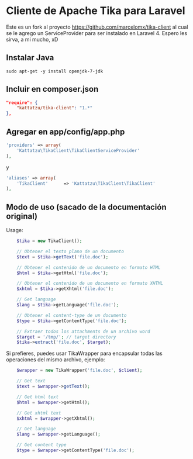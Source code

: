 Cliente de Apache Tika para Laravel
===================
Este es un fork al proyecto https://github.com/marcelomx/tika-client al cual se le agrego un ServiceProvider para ser instalado en Laravel 4. Espero les sirva, a mi mucho, xD

Instalar Java
-
```ssh
sudo apt-get -y install openjdk-7-jdk
```

Incluir en composer.json
-
```json
"require": {
	"kattatzu/tika-client": "1.*"
},
```

Agregar en app/config/app.php
-
```php
'providers' => array(
	'Kattatzu\TikaClient\TikaClientServiceProvider'
),
```

y

```php
'aliases' => array(
	'TikaClient' 	  => 'Kattatzu\TikaClient\TikaClient'
),
```

Modo de uso (sacado de la documentación original)
-

Usage:
```php
    $tika = new TikaClient();

    // Obtener el texto plano de un documento
    $text = $tika->getText('file.doc');

    // Obtener el contenido de un documento en formato HTML
    $html = $tika->getHtml('file.doc');

    // Obtener el contenido de un documento en formato XHTML
    $xhtml = $tika->getXhtml('file.doc');

    // Get language
    $lang = $tika->getLanguage('file.doc');

    // Obtener el content-type de un documento
    $type = $tika->getContentType('file.doc');

    // Extraer todos los attachments de un archivo word
    $target = '/tmp/'; // target directory
    $tika->extract('file.doc', $target);
```

Si prefieres, puedes usar TikaWrapper para encapsular todas las operaciones del mismo archivo, ejemplo:

```php
    $wrapper = new TikaWrapper('file.doc', $client);

    // Get text
    $text = $wrapper->getText();

    // Get html text
    $html = $wrapper->getHtml();

    // Get xhtml text
    $xhtml = $wrapper->getXhtml();

    // Get language
    $lang = $wrapper->getLanguage();

    // Get content type
    $type = $wrapper->getContentType('file.doc');
```
